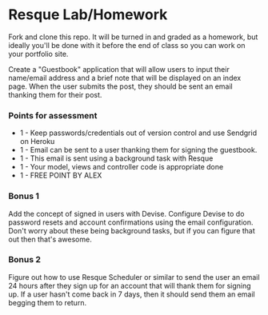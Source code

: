 # Resque Lab/Homework

Fork and clone this repo. It will be turned in and graded as a homework, but ideally you'll be done with it before the end of class so you can work on your portfolio site.

Create a "Guestbook" application that will allow users to input their name/email address and a brief note that will be displayed on an index page. When the user submits the post, they should be sent an email thanking them for their post.

### Points for assessment

* 1 - Keep passwords/credentials out of version control and use Sendgrid on Heroku
* 1 - Email can be sent to a user thanking them for signing the guestbook.
* 1 - This email is sent using a background task with Resque
* 1 - Your model, views and controller code is appropriate done
* 1 - FREE POINT BY ALEX

### Bonus 1

Add the concept of signed in users with Devise. Configure Devise to do password resets and account confirmations using the email configuration. Don't worry about these being background tasks, but if you can figure that out then that's awesome.

### Bonus 2

Figure out how to use Resque Scheduler or similar to send the user an email 24 hours after they sign up for an account that will thank them for signing up. If a user hasn't come back in 7 days, then it should send them an email begging them to return.
